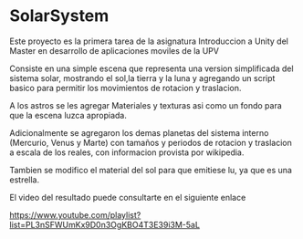 # SolarSystem

Este proyecto es la primera tarea de la asignatura Introduccion a Unity del Master en desarrollo de aplicaciones moviles de la UPV

Consiste en una simple escena que representa una version simplificada del sistema solar, mostrando el sol,la tierra y la luna y agregando un script basico para permitir los movimientos de rotacion y traslacion. 

A los astros se les agregar Materiales y texturas asi como un fondo para que la escena luzca apropiada.

Adicionalmente se agregaron los demas planetas del sistema interno (Mercurio, Venus y Marte) con tamaños y periodos de rotacion y traslacion a escala de los reales, con informacion provista por wikipedia. 

Tambien se modifico el material del sol para que emitiese lu, ya que es una estrella.

El video del resultado puede consultarte en el siguiente enlace

https://www.youtube.com/playlist?list=PL3nSFWUmKx9D0n3OgKBO4T3E39i3M-5aL
